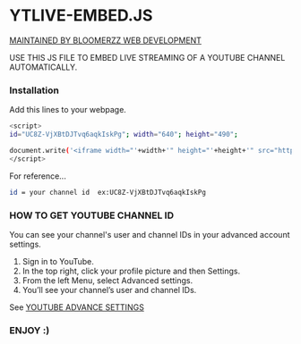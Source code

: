 # YTLIVE-EMBED.JS

[MAINTAINED BY BLOOMERZZ WEB DEVELOPMENT](https://bloomerzztamil.business.site/)

USE THIS JS FILE TO EMBED LIVE STREAMING OF A YOUTUBE CHANNEL AUTOMATICALLY.

### Installation

Add this lines to your webpage.

```sh
<script>
id="UC8Z-VjXBtDJTvq6aqkIskPg"; width="640"; height="490";

document.write('<iframe width="'+width+'" height="'+height+'" src="https://www.youtube.com/embed/live_stream?channel='+id+'" frameborder="0" allow="accelerometer; autoplay; modestbranding; encrypted-media; gyroscope; picture-in-picture" frameborder="0"  style="margin:0px;padding:0px;overflow:hidden" allowfullscreen></iframe>');
</script>

```

For reference...

```sh
id = your channel id  ex:UC8Z-VjXBtDJTvq6aqkIskPg 
```


### HOW TO GET YOUTUBE CHANNEL ID

You can see your channel's user and channel IDs in your advanced account settings.
1. Sign in to YouTube.
2. In the top right, click your profile picture and then Settings.
3. From the left Menu, select Advanced settings.
4. You’ll see your channel’s user and channel IDs.

See [YOUTUBE ADVANCE SETTINGS](http://www.youtube.com/account_advanced)


### ENJOY :)



